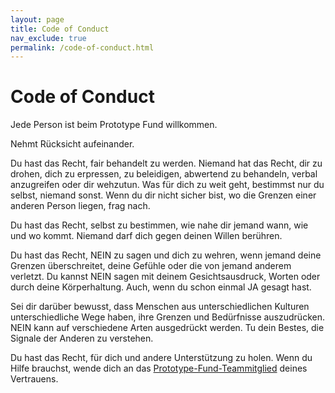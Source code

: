 ```yaml
---
layout: page
title: Code of Conduct
nav_exclude: true
permalink: /code-of-conduct.html
---
```


# Code of Conduct

Jede Person ist beim Prototype Fund willkommen. 

Nehmt Rücksicht aufeinander.

Du hast das Recht, fair behandelt zu werden. Niemand hat das Recht, dir zu drohen, dich zu erpressen, zu beleidigen, abwertend zu behandeln, verbal anzugreifen oder dir wehzutun. Was für dich zu weit geht, bestimmst nur du selbst, niemand sonst. Wenn du dir nicht sicher bist, wo die Grenzen einer anderen Person liegen, frag nach.

Du hast das Recht, selbst zu bestimmen, wie nahe dir jemand wann, wie und wo kommt. Niemand darf dich gegen deinen Willen berühren.

Du hast das Recht, NEIN zu sagen und dich zu wehren, wenn jemand deine Grenzen überschreitet, deine Gefühle oder die von jemand anderem verletzt. Du kannst NEIN sagen mit deinem Gesichtsausdruck, Worten oder durch deine Körperhaltung. Auch, wenn du schon einmal JA gesagt hast.

Sei dir darüber bewusst, dass Menschen aus unterschiedlichen Kulturen unterschiedliche Wege haben, ihre Grenzen und Bedürfnisse auszudrücken. NEIN kann auf verschiedene Arten ausgedrückt werden. Tu dein Bestes, die Signale der Anderen zu verstehen.

Du hast das Recht, für dich und andere Unterstützung zu holen. Wenn du Hilfe brauchst, wende dich an das [Prototype-Fund-Teammitglied](https://prototypefund.de/team/) deines Vertrauens.
